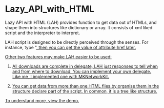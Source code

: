 Lazy_API_with_HTML
==================
Lazy API with HTML (LAH) provides function to get data out of HTMLs, and shape them into structures like dictionary or array. It consists of xml liked script and the interpreter to interpret.

LAH script is designed to be directly perceived through the senses. For instance, type '<a href=some_struct_declare_before>'
then you can get the value of attribute href later.

Other two features may make LAH easier to be used:

1) All downloads are complete in delegate, LAH just responses to tell when and from where to download. You can implement your own delegate. Like me, I implemented one with MKNetworkKit.

2) You can get data from more than one HTML files by organise them in the structure declare part of the script. In common, it is a tree like structure.

To understand more, view the demo.
